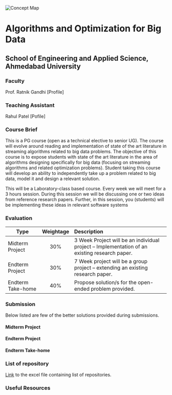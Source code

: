 ![Concept Map](https://github.com/rahulptel/Algorithms-for-Big-Data-and-Optimization-2017/blob/master/images/IMG_20170418_101643_183.jpg "Concept Map")

# Algorithms and Optimization for Big Data
## School of Engineering and Applied Science, Ahmedabad University

### Faculty
Prof. Ratnik Gandhi [Profile]
### Teaching Assistant
Rahul Patel [Pofile]
### Course Brief
This is a PG course (open as a technical elective to senior UG). The course will evolve around reading and implementation of state of the art literature in streaming algorithms related to big data problems. The objective of this course is to expose students with state of the art literature in the area of algorithms designing specifically for big data (focusing on streaming algorithms and related optimization problems). Student taking this course will develop an ability to independently take up a problem related to big data, model it and design a relevant solution.

This will be a Laboratory-class based course. Every week we will meet for a 3 hours session. During this session we will be discussing one or two ideas from reference research papers. Further, in this session, you (students) will be implementing these ideas in relevant software systems

### Evaluation
| Type | Weightage | Description |
| ------------- |:-------------:| :-----|
| Midterm Project | 30% | 3 Week Project will be an individual project – Implementation of an existing research paper. |
| Endterm Project | 30% | 7 Week project will be a group project – extending an existing research paper.|
| Endterm Take-home | 40% | Propose solution/s for the open-ended problem provided. |

### Submission
Below listed are few of the better solutions provided during submissions.
#### Midterm Project
#### Endterm Project
#### Endterm Take-home

### List of repository
[Link](https://www.google.com) to the excel file containing list of repositories.

### Useful Resources
